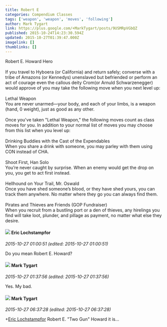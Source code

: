 ```yaml
---
title: Robert E
categories: Compendium Classes
tags: ['weapon', 'weapon', 'moves', 'following']
author: Mark Tygart
link: https://plus.google.com/+MarkTygart/posts/9USMRpVGbQZ
published: 2015-10-24T14:23:30.594Z
updated: 2015-10-27T01:39:47.000Z
imagelink: []
thumblinks: []
---
```


Robert E. Howard Hero<br /><br />If you travel to Hyboera (or California) and return safely; converse with a tribe of Amazons (or Kennedys) unenslaved but befriended or perform an act of courage even the callous deity Crom(or Arnuld Schwarzenegger) would approve of you may take the following move when you next level up:<br /><br />Lethal Weapon<br />You are never unarmed—your body, and each of your limbs, is a weapon (hand, 0 weight), just as good as any other.<br /><br />Once you&#39;ve taken &quot;Lethal Weapon,&quot; the following moves count as class moves for you. In addition to your normal list of moves you may choose from this list when you level up:<br /><br />Drinking Buddies with the Cast of the Expendables<br />When you share a drink with someone, you may parley with them using CON instead of CHA.<br /><br />Shoot First, Han Solo<br />You’re never caught by surprise. When an enemy would get the drop on you, you get to act first instead.<br /><br />Hellhound on Your Trail, Mr. Oswald<br />Once you have shed someone’s blood, or they have shed yours, you can track them anywhere. No matter where they go you can always find them.<br /><br />Pirates and Thieves are Friends (GOP Fundraiser)<br />When you recruit from a bustling port or a den of thieves, any hirelings you find will take loot, plunder, and pillage as payment, no matter what else they desire.
<div id='comment z12feboxooz3svp1m22sizqwevrchveui'>
  <h4><img src='{{site.baseurl}}//images/avatars/104811112088336879051_photo.jpg'> Eric Lochstampfor</h4>
      <p><cite>2015-10-27 01:00:51 (edited: 2015-10-27 01:00:51)</cite></p>
        <p>Do you mean Robert E. Howard?</p>
</div>
        

<div id='comment z12feboxooz3svp1m22sizqwevrchveui'>
  <h4><img src='{{site.baseurl}}//images/avatars/118088719859349999400_photo.jpg'> Mark Tygart</h4>
      <p><cite>2015-10-27 01:37:56 (edited: 2015-10-27 01:37:56)</cite></p>
        <p>Yes. My bad.</p>
</div>
        

<div id='comment z12feboxooz3svp1m22sizqwevrchveui'>
  <h4><img src='{{site.baseurl}}//images/avatars/118088719859349999400_photo.jpg'> Mark Tygart</h4>
      <p><cite>2015-10-27 06:37:28 (edited: 2015-10-27 06:37:28)</cite></p>
        <p><span class="proflinkWrapper"><span class="proflinkPrefix">+</span><a class="proflink" href="https://plus.google.com/104811112088336879051" oid="104811112088336879051">Eric Lochstampfor</a></span> Robert E. &quot;Two Gun&quot; Howard it is...</p>
</div>
        